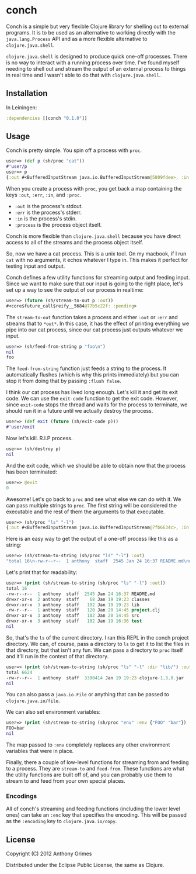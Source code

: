 # conch

Conch is a simple but very flexible Clojure library for shelling out to
external programs. It is to be used as an alternative to working
directly with the `java.lang.Process` API and as a more flexible
alternative to `clojure.java.shell`.

`clojure.java.shell` is designed to produce quick one-off processes.
There is no way to interact with a running process over time. I've found
myself needing to shell out and stream the output of an external process
to things in real time and I wasn't able to do that with
`clojure.java.shell`.

## Installation

In Leiningen:

```clojure
:dependencies [[conch "0.1.0"]]
```

## Usage

Conch is pretty simple. You spin off a process with `proc`.

```clojure
user=> (def p (sh/proc "cat"))
#'user/p
user=> p
{:out #<BufferedInputStream java.io.BufferedInputStream@5809fdee>, :in #<BufferedOutputStream java.io.BufferedOutputStream@5ebbfa5c>, :err #<DeferredCloseInputStream java.lang.UNIXProcess$DeferredCloseInputStream@58e5f46e>, :process #<UNIXProcess java.lang.UNIXProcess@18f42160>}
```

When you create a process with `proc`, you get back a map containing the
keys `:out`, `:err`, `:in`, and `:proc`.

* `:out` is the process's stdout.
* `:err` is the process's stderr.
* `:in` is the process's stdin.
* `:process` is the process object itself.

Conch is more flexible than `clojure.java.shell` because you have direct
access to all of the streams and the process object itself.

So, now we have a cat process. This is a unix tool. On my macbook, if I
run `cat` with no arguments, it echos whatever I type in. This makes it
perfect for testing input and output.

Conch defines a few utility functions for streaming output and feeding
input. Since we want to make sure that our input is going to the right
place, let's set up a way to see the output of our process in realtime:

```clojure
user=> (future (sh/stream-to-out p :out))
#<core$future_call$reify__5684@77b5c22f: :pending>
```

The `stream-to-out` function takes a process and either `:out` or `:err`
and streams that to `*out*`. In this case, it has the effect of printing
everything we pipe into our cat process, since our cat process just
outputs whatever we input.

```clojure
user=> (sh/feed-from-string p "foo\n")
nil
foo
```

The `feed-from-string` function just feeds a string to the process. It
automatically flushes (which is why this prints immediately) but you can
stop it from doing that by passing `:flush false`.

I think our cat process has lived long enough. Let's kill it and get its
exit code. We can use the `exit-code` function to get the exit code.
However, since `exit-code` stops the thread and waits for the process to
terminate, we should run it in a future until we actually destroy the
process.

```clojure
user=> (def exit (future (sh/exit-code p)))
#'user/exit
```

Now let's kill. R.I.P process.

```clojure
user=> (sh/destroy p)
nil
```

And the exit code, which we should be able to obtain now that the
process has been terminated:

```clojure
user=> @exit
0
```

Awesome! Let's go back to `proc` and see what else we can do with it. We
can pass multiple strings to `proc`. The first string will be considered
the executable and the rest of them the arguments to that executable.

```clojure
user=> (sh/proc "ls" "-l")
{:out #<BufferedInputStream java.io.BufferedInputStream@7fb6634c>, :in #<BufferedOutputStream java.io.BufferedOutputStream@1f315415>, :err #<DeferredCloseInputStream java.lang.UNIXProcess$DeferredCloseInputStream@5f873eb2>, :process #<UNIXProcess java.lang.UNIXProcess@2825491d>}
```

Here is an easy way to get the output of a one-off process like this as
a string:

```clojure
user=> (sh/stream-to-string (sh/proc "ls" "-l") :out)
"total 16\n-rw-r--r--  1 anthony  staff  2545 Jan 24 16:37 README.md\ndrwxr-xr-x  2 anthony  staff    68 Jan 19 19:23 classes\ndrwxr-xr-x  3 anthony  staff   102 Jan 19 19:23 lib\n-rw-r--r--  1 anthony  staff   120 Jan 20 14:45 project.clj\ndrwxr-xr-x  3 anthony  staff   102 Jan 20 14:45 src\ndrwxr-xr-x  3 anthony  staff   102 Jan 19 16:36 test\n"
```

Let's print that for readability:

```clojure
user=> (print (sh/stream-to-string (sh/proc "ls" "-l") :out))
total 16
-rw-r--r--  1 anthony  staff  2545 Jan 24 16:37 README.md
drwxr-xr-x  2 anthony  staff    68 Jan 19 19:23 classes
drwxr-xr-x  3 anthony  staff   102 Jan 19 19:23 lib
-rw-r--r--  1 anthony  staff   120 Jan 20 14:45 project.clj
drwxr-xr-x  3 anthony  staff   102 Jan 20 14:45 src
drwxr-xr-x  3 anthony  staff   102 Jan 19 16:36 test
nil
```

So, that's the `ls` of the current directory. I ran this REPL in the
conch project directory. We can, of course, pass a directory to `ls` to
get it to list the files in that directory, but that isn't any fun. We
can pass a directory to `proc` itself and it'll run in the context of
that directory.

```clojure
user=> (print (sh/stream-to-string (sh/proc "ls" "-l" :dir "lib/") :out))
total 6624
-rw-r--r--  1 anthony  staff  3390414 Jan 19 19:23 clojure-1.3.0.jar
nil
```

You can also pass a `java.io.File` or anything that can be passed to
`clojure.java.io/file`. 

We can also set environment variables:

```clojure
user=> (print (sh/stream-to-string (sh/proc "env" :env {"FOO" "bar"}) :out))
FOO=bar
nil
```

The map passed to `:env` completely replaces any other environment
variables that were in place.

Finally, there a couple of low-level functions for streaming from and
feeding to a process. They are `stream-to` and `feed-from`. These
functions are what the utility functions are built off of, and you can
probably use them to stream to and feed from your own special places.

### Encodings

All of conch's streaming and feeding functions (including the lower
level ones) can take an `:enc` key that specifies the encoding. This
will be passed as the `:encoding` key to `clojure.java.io/copy`.

## License

Copyright (C) 2012 Anthony Grimes

Distributed under the Eclipse Public License, the same as Clojure.
